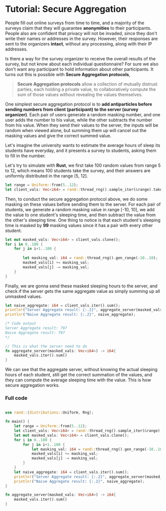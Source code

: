 # Tutorial: Secure Aggregation



People fill out online surveys from time to time, and a majority of the surveys claim that they will guarantee **anonymities** to their participants. People also are confident that privacy will not be invaded, since they don't write their names or addresses in the survey. However, their responses are sent to the organizers **intact**, without any processing, along with their IP addresses. 

Is there a way for the survey organizer to receive the overall results of the survey, but not know about each individual questionnaire? For sure we also don't want any participant to hold information about other participants. It turns out this is possible with **Secure Aggregation protocols**, 

> **Secure Aggregation protocols** allow a collection of mutually distrust parties, each holding a private value, to collaboratively compute the sum of those values without revealing the values themselves.

One simplest secure aggregation protocol is to **add antiparticles before sending numbers from client (participant) to the server (survey organizer)**.  Each pair of users generate a random masking number, and one user adds the number to his value, while the other subtracts the number from his value. When they send their values to the server, the inputs will be random when viewed alone, but summing them up will cancel out the masking values and give the correct summed value.

Let's imagine the university wants to estimate the average hours of sleep its students have everyday, and it presents a survey to students, asking them to fill in the number.  

Let's try to simulate with **Rust**, we first take 100 random values from range 5 to 12, which means 100 students take the survey, and their answers are uniformly distributed in the range [5, 12].

```rust
let range = Uniform::from(5..12);
let client_vals: Vec<i64> = rand::thread_rng().sample_iter(&range).take(100).collect();

```

Then, to conduct the secure aggregation protocol above, we do some masking on these values before sending them to the server. For each pair of students, we generate a random masking value in range [-10, 10],  we add the value to one student's sleeping time, and then subtract the value from the other's sleeping time.  One thing to notice is that each student's sleeping time is masked by **99** masking values since it has a pair with every other student.

```rust
let mut masked_vals: Vec<i64> = client_vals.clone();
for i in 0..100 {
    for j in i+1..100 {
        
        let masking_val: i64 = rand::thread_rng().gen_range(-10..10);
        masked_vals[i] += masking_val;								
        masked_vals[j] -= masking_val;
    }
}
```

Finally, we are gonna send these masked sleeping hours to the server, and check if the server gets the same aggregate value as simply summing up all unmasked values. 

```rust
let naive_aggregate: i64 = client_vals.iter().sum();
println!("Server Aggregate result: {:.2}", aggregate_server(masked_vals));
println!("Naive Aggregate result: {:.2}", naive_aggregate);

/* Code output
Server Aggregate result: 797
Naive Aggregate result: 797
*/
```

```rust
// This is what the server need to do
fn aggregate_server(masked_vals: Vec<i64>) -> i64{
    masked_vals.iter().sum()
}
```

We can see that the aggregate server, without knowing the actual sleeping hours of each student, still get the correct summation of the values, and they can compute the average sleeping time with the value. This is how secure aggregation works.



### Full code
```rust

use rand::{distributions::Uniform, Rng};

fn main() {
    let range = Uniform::from(5..12);
    let client_vals: Vec<i64> = rand::thread_rng().sample_iter(&range).take(100).collect();
    let mut masked_vals: Vec<i64> = client_vals.clone();
    for i in 0..100 {
        for j in i+1..100 {
            let masking_val: i64 = rand::thread_rng().gen_range(-10..10);
            masked_vals[i] += masking_val;
            masked_vals[j] -= masking_val;
        }
    }
    let naive_aggregate: i64 = client_vals.iter().sum();
    println!("Server Aggregate result: {:.2}", aggregate_server(masked_vals));
    println!("Naive Aggregate result: {:.2}", naive_aggregate);
}

fn aggregate_server(masked_vals: Vec<i64>) -> i64{
    masked_vals.iter().sum()
}
```





